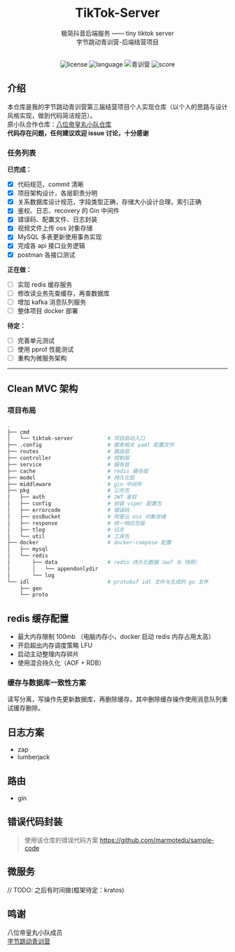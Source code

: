 <div align="center">

  <h1 align="center">TikTok-Server</h1>
  <span>极简抖音后端服务 —— tiny tiktok server</span></br>
  <span>字节跳动青训营-后端结营项目</span></br></br>

  <span>![license](https://img.shields.io/badge/license-MIT-green)</span> <span>![language](https://img.shields.io/badge/language-Go-blue)</span> <span>![青训营](https://img.shields.io/badge/%E5%AD%97%E8%8A%82%E9%9D%92%E8%AE%AD%E8%90%A5-%E7%AC%AC%E4%B8%89%E5%B1%8A-red)</span> <span>![score](https://img.shields.io/badge/%E8%8E%B7%E5%A5%96-%E8%B6%85%E7%BA%A7%E7%A0%81%E5%8A%9B-pink)</span>

</div>

## 介绍
本仓库是我的字节跳动青训营第三届结营项目个人实现仓库（以个人的思路与设计风格实现，做到代码简洁规范）。  
原小队合作仓库：[八位帝皇丸小队仓库](https://github.com/jhzol/TikTokLite)   
**代码存在问题，任何建议欢迎 issue 讨论，十分感谢**

### 任务列表  
**已完成：**
- [x] 代码规范，commit 清晰
- [x] 项目架构设计，各层职责分明
- [x] 关系数据库设计规范，字段类型正确，存储大小设计合理，索引正确
- [x] 鉴权、日志、recovery 的 Gin 中间件
- [x] 错误码、配置文件、日志封装
- [x] 视频文件上传 oss 对象存储
- [x] MySQL 多表更新使用事务实现
- [x] 完成各 api 接口业务逻辑
- [x] postman 各接口测试 

**正在做：**
- [ ] 实现 redis 缓存服务 
- [ ] 修改读业务先查缓存，再查数据库
- [ ] 增加 kafka 消息队列服务
- [ ] 整体项目 docker 部署

**待定：**
- [ ] 完善单元测试
- [ ] 使用 pprof 性能测试
- [ ] 重构为微服务架构
---------
## Clean MVC 架构
### 项目布局
```bash
.
├── cmd
│   └── tiktok-server           # 项目启动入口
├── .config                     # 服务相关 yaml 配置文件
├── routes                      # 路由层
├── controller                  # 控制层
├── service                     # 服务层
├── cache                       # redis 缓存层
├── model                       # 持久化层
├── middleware                  # gin 中间件
├── pkg                         # 公共包
│   ├── auth                    # JWT 鉴权
│   ├── config                  # 封装 viper 配置包
│   ├── errorcode               # 错误码
│   ├── ossBucket               # 阿里云 oss 对象存储
│   ├── response                # 统一响应包装
│   ├── tlog                    # 日志
│   └── util                    # 工具包
├── docker                      # docker-compose 配置
│   ├── mysql
│   └── redis
│       ├── data                # redis 持久化数据（aof 与 快照）
│       │   └── appendonlydir
│       └── log
└── idl                         # protobuf idl 文件与生成的 go 文件
    ├── gen
    └── proto
```
## redis 缓存配置
- 最大内存限制 100mb （电脑内存小，docker 启动 redis 内存占用太高）
- 开启超出内存调度策略 LFU
- 启动主动整理内存碎片
- 使用混合持久化（AOF + RDB）

### 缓存与数据库一致性方案
读写分离，写操作先更新数据库，再删除缓存。其中删除缓存操作使用消息队列重试缓存删除。


## 日志方案
- zap
- lumberjack

## 路由
- gin

## 错误代码封装
> 使用该仓库的错误代码方案
> https://github.com/marmotedu/sample-code



## 微服务
// TODO: 之后有时间做(框架待定：kratos)

## 鸣谢
八位帝皇丸小队成员  
[字节跳动青训营](https://youthcamp.bytedance.com/)